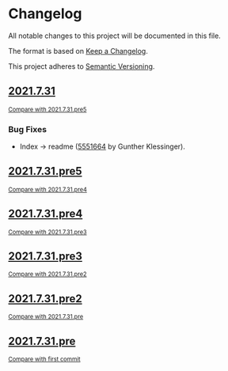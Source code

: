 <!-- AUTOMATICALLY GENERATED FILE - DO NOT DIRECTLY EDIT!

Direct edits will be gone after next CI build.
By: gk@axgk (Sat Jul 31 18:20:31 2021)
Command Line (see duties.py):

    /home/gk/miniconda3/envs/mdv_py37/bin/doc pre_process \
     --patch_mkdocs_filewatch_ign_lp \
     --gen_theme_link \
     --gen_last_modify_date \
     --gen_change_log \
     --gen_change_log_versioning_stanza=semver \
     --gen_change_log \
     --gen_credits_page \
     --gen_auto_docs \
     --lit_prog_evaluation=md \
     --lit_prog_evaluation_timeout=5 \
     --lit_prog_on_err_keep_running=false
-->

# Changelog
All notable changes to this project will be documented in this file.

The format is based on [Keep a Changelog](http://keepachangelog.com/en/1.0.0/).

This project adheres to [Semantic Versioning](http://semver.org/spec/v2.0.0.html).

## [2021.7.31](https://github.com/AXGKl/blog/releases/tag/2021.7.31)
<small>[Compare with 2021.7.31.pre5](https://github.com/AXGKl/blog/compare/2021.7.31.pre5...2021.7.31)</small>

### Bug Fixes
- Index -> readme ([5551664](https://github.com/AXGKl/blog/commit/5551664b453880b37ff1831b3de5d66602b3e05e) by Gunther Klessinger).


## [2021.7.31.pre5](https://github.com/AXGKl/blog/releases/tag/2021.7.31.pre5)
<small>[Compare with 2021.7.31.pre4](https://github.com/AXGKl/blog/compare/2021.7.31.pre4...2021.7.31.pre5)</small>


## [2021.7.31.pre4](https://github.com/AXGKl/blog/releases/tag/2021.7.31.pre4)
<small>[Compare with 2021.7.31.pre3](https://github.com/AXGKl/blog/compare/2021.7.31.pre3...2021.7.31.pre4)</small>


## [2021.7.31.pre3](https://github.com/AXGKl/blog/releases/tag/2021.7.31.pre3)
<small>[Compare with 2021.7.31.pre2](https://github.com/AXGKl/blog/compare/2021.7.31.pre2...2021.7.31.pre3)</small>


## [2021.7.31.pre2](https://github.com/AXGKl/blog/releases/tag/2021.7.31.pre2)
<small>[Compare with 2021.7.31.pre](https://github.com/AXGKl/blog/compare/2021.7.31.pre...2021.7.31.pre2)</small>


## [2021.7.31.pre](https://github.com/AXGKl/blog/releases/tag/2021.7.31.pre)
<small>[Compare with first commit](https://github.com/AXGKl/blog/compare/ff15d003af9f801ca5f9b6eeacbcd1d7b34f4c84...2021.7.31.pre)</small>

